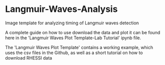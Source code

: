# Langmuir-Waves-Analysis
Image template for analyzing timing of Langmuir waves detection

A complete guide on how to use download the data and plot it can be found here in the 'Langmuir Waves Plot Template-Lab Tutorial' ipynb file.

The 'Langmuir Waves Plot Template' contains a working example, which uses the csv files in the Github, as well as a short tutorial on how to download RHESSI data
